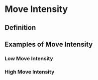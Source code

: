 # Move Intensity

## Definition





## Examples of Move Intensity


### Low Move Intensity


### High Move Intensity





